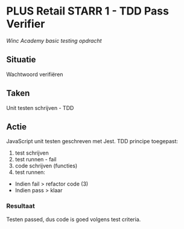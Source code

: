 # PLUS Retail STARR 1 - TDD Pass Verifier
*Winc Academy basic testing opdracht*

## Situatie
Wachtwoord verifiëren

## Taken
Unit testen schrijven - TDD

## Actie
JavaScript unit testen geschreven met Jest. TDD principe toegepast: 
1. test schrijven
2. test runnen - fail 
3. code schrijven (functies)
4. test runnen:
- Indien fail > refactor code (3)
- Indien pass > klaar

### Resultaat
Testen passed, dus code is goed volgens test criteria.
